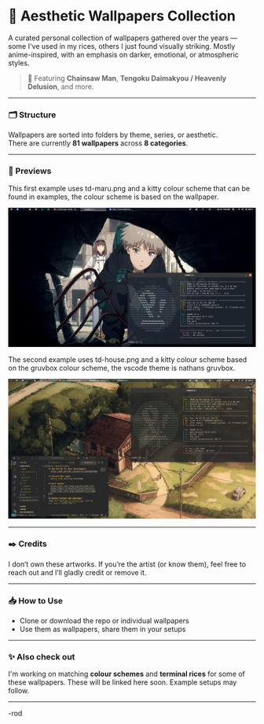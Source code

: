 # 🎴 Aesthetic Wallpapers Collection

A curated personal collection of wallpapers gathered over the years — some I've used in my rices, others I just found visually striking. Mostly anime-inspired, with an emphasis on darker, emotional, or atmospheric styles.

> 🌌 Featuring **Chainsaw Man**, **Tengoku Daimakyou / Heavenly Delusion**, and more.

---

### 🗂️ Structure

Wallpapers are sorted into folders by theme, series, or aesthetic.  
There are currently **81 wallpapers** across **8 categories**.

---

### 🧩 Previews

This first example uses td-maru.png and a kitty colour scheme that can be found in examples, 
the colour scheme is based on the wallpaper.

<img src="examples/td-maru-example.png" alt="Example using td-maru and special kitty theme."/>

The second example uses td-house.png and a kitty colour scheme based on the gruvbox colour scheme,
the vscode theme is nathans gruvbox.

<img src="examples/td-house-example.png" alt="Example using td-house and special kitty theme."/>

---

### ✒️ Credits

I don’t own these artworks. If you’re the artist (or know them), feel free to reach out and I’ll gladly credit or remove it.

---

### 📥 How to Use

- Clone or download the repo or individual wallpapers
- Use them as wallpapers, share them in your setups

---

### ✨ Also check out

I'm working on matching **colour schemes** and **terminal rices** for some of these wallpapers. These will be linked here soon. Example setups may follow.

---

-rod

